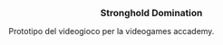 <p align="center">
  <strong><font size="3">Stronghold Domination</font></strong>
</p>

Prototipo del videogioco per la videogames accademy.
